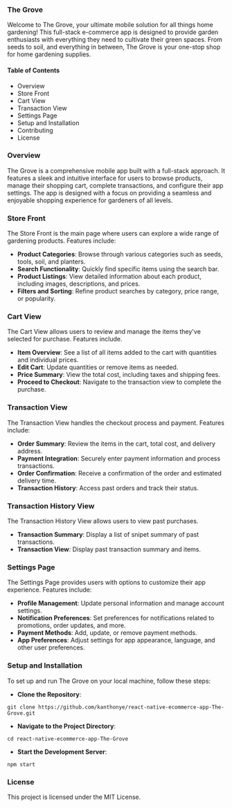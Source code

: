 ### The Grove

Welcome to The Grove, your ultimate mobile solution for all things home gardening! This full-stack e-commerce app is designed to provide garden enthusiasts with everything they need to cultivate their green spaces. From seeds to soil, and everything in between, The Grove is your one-stop shop for home gardening supplies.

#### Table of Contents

- Overview
- Store Front
- Cart View
- Transaction View
- Settings Page
- Setup and Installation
- Contributing
- License

### Overview

The Grove is a comprehensive mobile app built with a full-stack approach. It features a sleek and intuitive interface for users to browse products, manage their shopping cart, complete transactions, and configure their app settings. The app is designed with a focus on providing a seamless and enjoyable shopping experience for gardeners of all levels.

### Store Front

The Store Front is the main page where users can explore a wide range of gardening products. Features include:

- **Product Categories**: Browse through various categories such as seeds, tools, soil, and planters.
- **Search Functionality**: Quickly find specific items using the search bar.
- **Product Listings**: View detailed information about each product, including images, descriptions, and prices.
- **Filters and Sorting**: Refine product searches by category, price range, or popularity.

### Cart View

The Cart View allows users to review and manage the items they've selected for purchase. Features include.

- **Item Overview**: See a list of all items added to the cart with quantities and individual prices.
- **Edit Cart**: Update quantities or remove items as needed.
- **Price Summary**: View the total cost, including taxes and shipping fees.
- **Proceed to Checkout**: Navigate to the transaction view to complete the purchase.

### Transaction View

The Transaction View handles the checkout process and payment. Features include:

- **Order Summary**: Review the items in the cart, total cost, and delivery address.
- **Payment Integration**: Securely enter payment information and process transactions.
- **Order Confirmation**: Receive a confirmation of the order and estimated delivery time.
- **Transaction History**: Access past orders and track their status.

### Transaction History View

The Transaction History View allows users to view past purchases.

- **Transaction Summary**: Display a list of snipet summary of past transactions.
- **Transaction View**: Display past transaction summary and items.

### Settings Page

The Settings Page provides users with options to customize their app experience. Features include:

- **Profile Management**: Update personal information and manage account settings.
- **Notification Preferences**: Set preferences for notifications related to promotions, order updates, and more.
- **Payment Methods**: Add, update, or remove payment methods.
- **App Preferences**: Adjust settings for app appearance, language, and other user preferences.

### Setup and Installation

To set up and run The Grove on your local machine, follow these steps:

- **Clone the Repository**:

```
git clone https://github.com/kanthonye/react-native-ecommerce-app-The-Grove.git
```

- **Navigate to the Project Directory**:

```
cd react-native-ecommerce-app-The-Grove
```

- **Start the Development Server**:

```
npm start
```

### License

This project is licensed under the MIT License.
